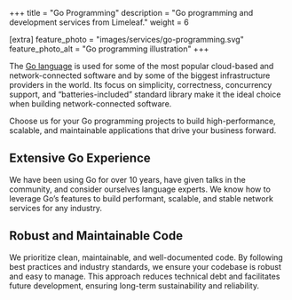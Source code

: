 +++
title = "Go Programming"
description = "Go programming and development services from Limeleaf."
weight = 6

[extra]
feature_photo = "images/services/go-programming.svg"
feature_photo_alt = "Go programming illustration"
+++

The [Go language](https://go.dev "Go language website") is used for some of the most popular cloud-based and network-connected software and by some of the biggest infrastructure providers in the world. Its focus on simplicity, correctness, concurrency support, and “batteries-included” standard library make it the ideal choice when building network-connected software. 

Choose us for your Go programming projects to build high-performance, scalable, and maintainable applications that drive your business forward.

## Extensive Go Experience

We have been using Go for over 10 years, have given talks in the community, and consider ourselves language experts. We know how to leverage Go’s features to build performant, scalable, and stable network services for any industry.

## Robust and Maintainable Code

We prioritize clean, maintainable, and well-documented code. By following best practices and industry standards, we ensure your codebase is robust and easy to manage. This approach reduces technical debt and facilitates future development, ensuring long-term sustainability and reliability.